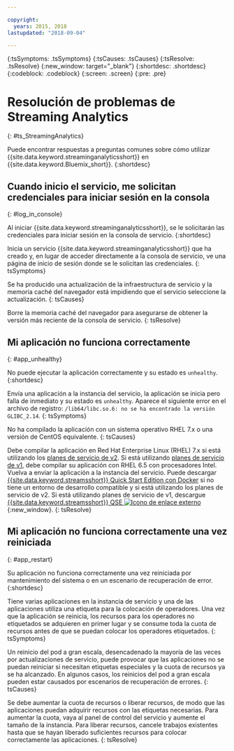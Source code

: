 ```yaml
---

copyright:
  years: 2015, 2018
lastupdated: "2018-09-04"

---
```


<!-- Attribute definitions -->
{:tsSymptoms: .tsSymptoms}
{:tsCauses: .tsCauses}
{:tsResolve: .tsResolve}
{:new_window: target="_blank"}
{:shortdesc: .shortdesc}
{:codeblock: .codeblock}
{:screen: .screen}
{:pre: .pre}

# Resolución de problemas de Streaming Analytics
{: #ts_StreamingAnalytics}

Puede encontrar respuestas a preguntas comunes sobre cómo utilizar {{site.data.keyword.streaminganalyticsshort}} en {{site.data.keyword.Bluemix_short}}.
{:shortdesc}

## Cuando inicio el servicio, me solicitan credenciales para iniciar sesión en la consola
{: #log_in_console}

Al iniciar {{site.data.keyword.streaminganalyticsshort}}, se le solicitarán las credenciales para iniciar sesión en la consola de servicio.
{:shortdesc}

Inicia un servicio {{site.data.keyword.streaminganalyticsshort}} que ha creado y, en lugar de acceder directamente a la consola de servicio, ve una página de inicio de sesión donde se le solicitan las credenciales.
{: tsSymptoms}

Se ha producido una actualización de la infraestructura de servicio y la memoria caché del navegador está impidiendo que el servicio seleccione la actualización.
{: tsCauses}

Borre la memoria caché del navegador para asegurarse de obtener la versión más reciente de la consola de servicio.
{: tsResolve}

## Mi aplicación no funciona correctamente
{: #app_unhealthy}

No puede ejecutar la aplicación correctamente y su estado es `unhealthy`.
{:shortdesc}

Envía una aplicación a la instancia del servicio, la aplicación se inicia pero falla de inmediato y su estado es `unhealthy`. Aparece el siguiente error en el archivo de registro: `/lib64/libc.so.6: no se ha encontrado la versión GLIBC_2.14`.
{: tsSymptoms}

No ha compilado la aplicación con un sistema operativo RHEL 7.x o una versión de CentOS equivalente.
{: tsCauses}

Debe compilar la aplicación en Red Hat Enterprise Linux (RHEL) 7.x si está utilizando los [planes de servicio de v2](/docs/services/StreamingAnalytics/service_plans.html). Si está utilizando [planes de servicio de v1](/docs/services/StreamingAnalytics/service_plans.html), debe compilar su aplicación con RHEL 6.5 con procesadores Intel. Vuelva a enviar la aplicación a la instancia del servicio. Puede descargar [{{site.data.keyword.streamsshort}} Quick Start Edition con Docker](https://www-01.ibm.com/marketing/iwm/iwm/web/preLogin.do?source=swg-ibmistvi) si no tiene un entorno de desarrollo compatible y si está utilizando los planes de servicio de v2. Si está utilizando planes de servicio de v1, descargue [{{site.data.keyword.streamsshort}} QSE ![Icono de enlace externo](../../icons/launch-glyph.svg "Icono de enlace externo")](http://ibmstreams.github.io/streamsx.documentation/docs/4.2/qse-intro/){:new_window}.
{: tsResolve}

## Mi aplicación no funciona correctamente una vez reiniciada
{: #app_restart}

Su aplicación no funciona correctamente una vez reiniciada por mantenimiento del sistema o en un escenario de recuperación de error.
{:shortdesc}

Tiene varias aplicaciones en la instancia de servicio y una de las aplicaciones utiliza una etiqueta para la colocación de operadores. Una vez que la aplicación se reinicia, los recursos para los operadores no etiquetados se adquieren en primer lugar y se consume toda la cuota de recursos antes de que se puedan colocar los operadores etiquetados.
{: tsSymptoms}

Un reinicio del pod a gran escala, desencadenado la mayoría de las veces por actualizaciones de servicio, puede provocar que las aplicaciones no se puedan reiniciar si necesitan etiquetas especiales y la cuota de recursos ya se ha alcanzado. En algunos casos, los reinicios del pod a gran escala pueden estar causados por escenarios de recuperación de errores.
{: tsCauses}

Se debe aumentar la cuota de recursos o liberar recursos, de modo que las aplicaciones puedan adquirir recursos con las etiquetas necesarias. Para aumentar la cuota, vaya al panel de control del servicio y aumente el tamaño de la instancia. Para liberar recursos, cancele trabajos existentes hasta que se hayan liberado suficientes recursos para colocar correctamente las aplicaciones.
{: tsResolve}
